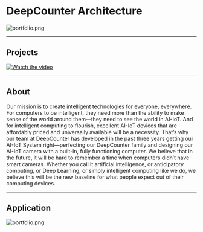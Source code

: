 # DeepCounter Architecture

![portfolio.png](https://github.com/leehaesung/DeepCounter/blob/master/Images/DeepCounter_Arechitecture.png)

***

## Projects

[![Watch the video](https://raw.github.com/GabLeRoux/WebMole/master/ressources/WebMole_Youtube_Video.png)](https://youtu.be/xv-a1uk-9GE)

***

## About

Our mission is to create intelligent technologies for everyone, everywhere. For computers to be intelligent, they need more than the ability to make sense of the world around them—they need to see the world in AI-IoT. And for intelligent computing to flourish, excellent AI-IoT devices that are affordably priced and universally available will be a necessity. That’s why our team at DeepCounter has developed in the past three years getting our AI-IoT System right—perfecting our DeepCounter family and designing our AI-IoT camera with a built-in, fully functioning computer. We believe that in the future, it will be hard to remember a time when computers didn’t have smart cameras. Whether you call it artificial intelligence, or anticipatory computing, or Deep Learning, or simply intelligent computing like we do, we believe this will be the new baseline for what people expect out of their computing devices.

***

## Application

![portfolio.png](https://github.com/leehaesung/DeepCounter/blob/master/Images/deepcounter.jpg)
